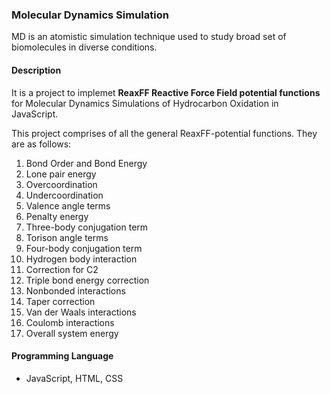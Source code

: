 ### Molecular Dynamics Simulation 
MD is an atomistic simulation technique used to study broad set of biomolecules in diverse conditions.

#### Description 
It is a project to implemet **ReaxFF Reactive Force Field potential functions** for Molecular Dynamics Simulations of Hydrocarbon Oxidation in JavaScript. 

This project comprises of all the general ReaxFF-potential functions. They are as follows:

1. Bond Order and Bond Energy
2. Lone pair energy 
3. Overcoordination
4. Undercoordination
5. Valence angle terms
6. Penalty energy
7. Three-body conjugation term
8. Torison angle terms
9. Four-body conjugation term
10. Hydrogen body interaction
11. Correction for C2
12. Triple bond energy correction
13. Nonbonded interactions
14. Taper correction
15. Van der Waals interactions
16. Coulomb interactions
17. Overall system energy

#### Programming Language
- JavaScript, HTML, CSS

